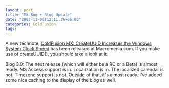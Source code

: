 ```yaml
---
layout: post
title: "MX Bug + Blog Update"
date: "2003-11-06T12:11:36+06:00"
categories: ColdFusion 
tags: 
---
```


A new technote, <a href="http://www.macromedia.com/support/coldfusion/ts/documents/createuuid_clock_speed.htm">ColdFusion MX: CreateUUID Increases the Windows System Clock Speed</a> has been released at Macromedia.com. If you make use of createUUID(), you should take a look at it.

Blog 3.0: The next release (which will either be a RC or a Beta) is almost ready. MS Access support is in. Localization is in. The localized calendar is not. Timezone support is not. Outside of that, it's almost ready. I've added some nice caching to the display of the blog as well.